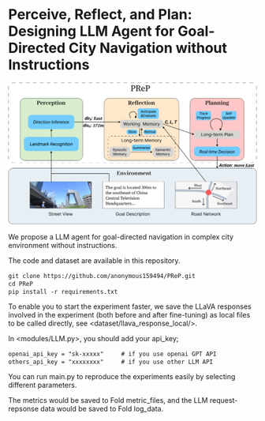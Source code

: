 # Perceive, Reflect, and Plan: Designing LLM Agent for Goal-Directed City Navigation without Instructions

![img](images\architecture.png)

We propose a LLM agent for goal-directed navigation in complex city environment without instructions. 

The code and dataset are available in this repository.

```
git clone https://github.com/anonymous159494/PReP.git
cd PReP
pip install -r requirements.txt
```

To enable you to start the experiment faster, we save the LLaVA responses involved in the experiment (both before and after fine-tuning) as local files to be called directly, see <dataset/llava_response_local/>.

In <modules/LLM.py>, you should add your api_key;
```
openai_api_key = "sk-xxxxx"     # if you use openai GPT API
others_api_key = "xxxxxxxx"     # if you use other LLM API
```

You can run main.py to reproduce the experiments easily by selecting different parameters.

The metrics would be saved to Fold metric_files, and the LLM request-repsonse data would be saved to Fold log_data. 